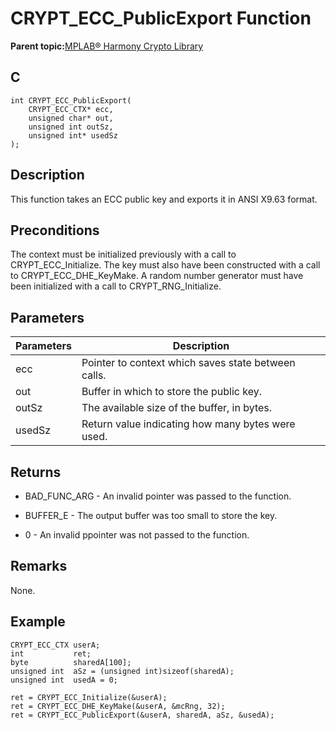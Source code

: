# CRYPT\_ECC\_PublicExport Function

**Parent topic:**[MPLAB® Harmony Crypto Library](GUID-20F7C343-23D4-42D9-B8C2-A97D4D0EE5CD.md)

## C

```
int CRYPT_ECC_PublicExport(
    CRYPT_ECC_CTX* ecc, 
    unsigned char* out, 
    unsigned int outSz, 
    unsigned int* usedSz
);
```

## Description

This function takes an ECC public key and exports it in ANSI X9.63 format.

## Preconditions

The context must be initialized previously with a call to CRYPT\_ECC\_Initialize. The key must also have been constructed with a call to CRYPT\_ECC\_DHE\_KeyMake. A random number generator must have been initialized with a call to CRYPT\_RNG\_Initialize.

## Parameters

|Parameters|Description|
|----------|-----------|
|ecc|Pointer to context which saves state between calls.|
|out|Buffer in which to store the public key.|
|outSz|The available size of the buffer, in bytes.|
|usedSz|Return value indicating how many bytes were used.|

## Returns

-   BAD\_FUNC\_ARG - An invalid pointer was passed to the function.

-   BUFFER\_E - The output buffer was too small to store the key.

-   0 - An invalid ppointer was not passed to the function.


## Remarks

None.

## Example

```
CRYPT_ECC_CTX userA; 
int           ret;
byte          sharedA[100];
unsigned int  aSz = (unsigned int)sizeof(sharedA);
unsigned int  usedA = 0;

ret = CRYPT_ECC_Initialize(&userA);
ret = CRYPT_ECC_DHE_KeyMake(&userA, &mcRng, 32);
ret = CRYPT_ECC_PublicExport(&userA, sharedA, aSz, &usedA);
```

